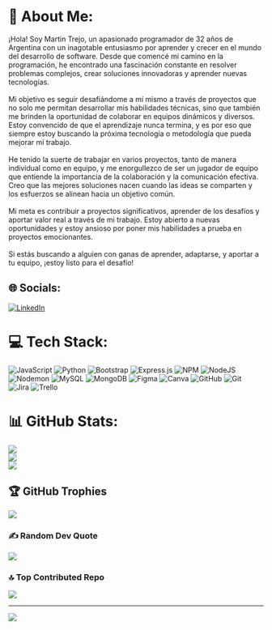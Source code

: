 # 💫 About Me:
¡Hola! Soy Martin Trejo, un apasionado programador de 32 años de Argentina con un inagotable entusiasmo por aprender y crecer en el mundo del desarrollo de software. Desde que comencé mi camino en la programación, he encontrado una fascinación constante en resolver problemas complejos, crear soluciones innovadoras y aprender nuevas tecnologías.<br><br>Mi objetivo es seguir desafiándome a mí mismo a través de proyectos que no solo me permitan desarrollar mis habilidades técnicas, sino que también me brinden la oportunidad de colaborar en equipos dinámicos y diversos. Estoy convencido de que el aprendizaje nunca termina, y es por eso que siempre estoy buscando la próxima tecnología o metodología que pueda mejorar mi trabajo.<br><br>He tenido la suerte de trabajar en varios proyectos, tanto de manera individual como en equipo, y me enorgullezco de ser un jugador de equipo que entiende la importancia de la colaboración y la comunicación efectiva. Creo que las mejores soluciones nacen cuando las ideas se comparten y los esfuerzos se alinean hacia un objetivo común.<br><br>Mi meta es contribuir a proyectos significativos, aprender de los desafíos y aportar valor real a través de mi trabajo. Estoy abierto a nuevas oportunidades y estoy ansioso por poner mis habilidades a prueba en proyectos emocionantes.<br><br>Si estás buscando a alguien con ganas de aprender, adaptarse, y aportar a tu equipo, ¡estoy listo para el desafío!


## 🌐 Socials:
[![LinkedIn](https://img.shields.io/badge/LinkedIn-%230077B5.svg?logo=linkedin&logoColor=white)](https://linkedin.com/in/www.linkedin.com/in/martin-trejo20) 

# 💻 Tech Stack:
![JavaScript](https://img.shields.io/badge/javascript-%23323330.svg?style=for-the-badge&logo=javascript&logoColor=%23F7DF1E) ![Python](https://img.shields.io/badge/python-3670A0?style=for-the-badge&logo=python&logoColor=ffdd54) ![Bootstrap](https://img.shields.io/badge/bootstrap-%238511FA.svg?style=for-the-badge&logo=bootstrap&logoColor=white) ![Express.js](https://img.shields.io/badge/express.js-%23404d59.svg?style=for-the-badge&logo=express&logoColor=%2361DAFB) ![NPM](https://img.shields.io/badge/NPM-%23CB3837.svg?style=for-the-badge&logo=npm&logoColor=white) ![NodeJS](https://img.shields.io/badge/node.js-6DA55F?style=for-the-badge&logo=node.js&logoColor=white) ![Nodemon](https://img.shields.io/badge/NODEMON-%23323330.svg?style=for-the-badge&logo=nodemon&logoColor=%BBDEAD) ![MySQL](https://img.shields.io/badge/mysql-4479A1.svg?style=for-the-badge&logo=mysql&logoColor=white) ![MongoDB](https://img.shields.io/badge/MongoDB-%234ea94b.svg?style=for-the-badge&logo=mongodb&logoColor=white) ![Figma](https://img.shields.io/badge/figma-%23F24E1E.svg?style=for-the-badge&logo=figma&logoColor=white) ![Canva](https://img.shields.io/badge/Canva-%2300C4CC.svg?style=for-the-badge&logo=Canva&logoColor=white) ![GitHub](https://img.shields.io/badge/github-%23121011.svg?style=for-the-badge&logo=github&logoColor=white) ![Git](https://img.shields.io/badge/git-%23F05033.svg?style=for-the-badge&logo=git&logoColor=white) ![Jira](https://img.shields.io/badge/jira-%230A0FFF.svg?style=for-the-badge&logo=jira&logoColor=white) ![Trello](https://img.shields.io/badge/Trello-%23026AA7.svg?style=for-the-badge&logo=Trello&logoColor=white)
# 📊 GitHub Stats:
![](https://github-readme-stats.vercel.app/api?username=Martin3jo&theme=one_dark_pro&hide_border=false&include_all_commits=false&count_private=false)<br/>
![](https://github-readme-streak-stats.herokuapp.com/?user=Martin3jo&theme=one_dark_pro&hide_border=false)<br/>
![](https://github-readme-stats.vercel.app/api/top-langs/?username=Martin3jo&theme=one_dark_pro&hide_border=false&include_all_commits=false&count_private=false&layout=compact)

## 🏆 GitHub Trophies
![](https://github-profile-trophy.vercel.app/?username=Martin3jo&theme=radical&no-frame=false&no-bg=false&margin-w=4)

### ✍️ Random Dev Quote
![](https://quotes-github-readme.vercel.app/api?type=horizontal&theme=radical)

### 🔝 Top Contributed Repo
![](https://github-contributor-stats.vercel.app/api?username=Martin3jo&limit=5&theme=dark&combine_all_yearly_contributions=true)

---
[![](https://visitcount.itsvg.in/api?id=Martin3jo&icon=0&color=0)](https://visitcount.itsvg.in)

<!-- Proudly created with GPRM ( https://gprm.itsvg.in ) -->
